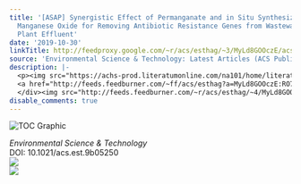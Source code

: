 ```yaml
---
title: '[ASAP] Synergistic Effect of Permanganate and in Situ Synthesized Hydrated
  Manganese Oxide for Removing Antibiotic Resistance Genes from Wastewater Treatment
  Plant Effluent'
date: '2019-10-30'
linkTitle: http://feedproxy.google.com/~r/acs/esthag/~3/MyLd8GOOczE/acs.est.9b05250
source: 'Environmental Science & Technology: Latest Articles (ACS Publications)'
description: |-
  <p><img src="https://achs-prod.literatumonline.com/na101/home/literatum/publisher/achs/journals/content/esthag/0/esthag.ahead-of-print/acs.est.9b05250/20191030/images/medium/es9b05250_0006.gif" alt="TOC Graphic"/></p><div><cite>Environmental Science & Technology</cite></div><div>DOI: 10.1021/acs.est.9b05250</div><div class="feedflare">
  <a href="http://feeds.feedburner.com/~ff/acs/esthag?a=MyLd8GOOczE:RO729nQ29o0:yIl2AUoC8zA"><img src="http://feeds.feedburner.com/~ff/acs/esthag?d=yIl2AUoC8zA" border="0"></img></a>
  </div><img src="http://feeds.feedburner.com/~r/acs/esthag/~4/MyLd8GOOczE" ...
disable_comments: true
---
```

<p><img src="https://achs-prod.literatumonline.com/na101/home/literatum/publisher/achs/journals/content/esthag/0/esthag.ahead-of-print/acs.est.9b05250/20191030/images/medium/es9b05250_0006.gif" alt="TOC Graphic"/></p><div><cite>Environmental Science & Technology</cite></div><div>DOI: 10.1021/acs.est.9b05250</div><div class="feedflare">
<a href="http://feeds.feedburner.com/~ff/acs/esthag?a=MyLd8GOOczE:RO729nQ29o0:yIl2AUoC8zA"><img src="http://feeds.feedburner.com/~ff/acs/esthag?d=yIl2AUoC8zA" border="0"></img></a>
</div><img src="http://feeds.feedburner.com/~r/acs/esthag/~4/MyLd8GOOczE" ...